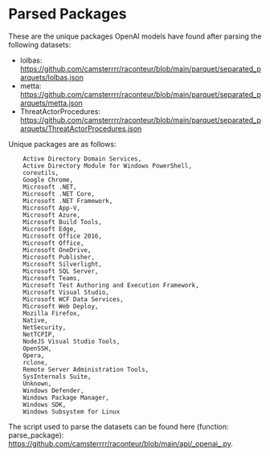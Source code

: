 # Parsed Packages

These are the unique packages OpenAI models have found after parsing the following datasets:
- lolbas: https://github.com/camsterrrr/raconteur/blob/main/parquet/separated_parquets/lolbas.json
- metta: https://github.com/camsterrrr/raconteur/blob/main/parquet/separated_parquets/metta.json
- ThreatActorProcedures: https://github.com/camsterrrr/raconteur/blob/main/parquet/separated_parquets/ThreatActorProcedures.json

Unique packages are as follows:

```
	Active Directory Domain Services,
	Active Directory Module for Windows PowerShell,
	coreutils,
	Google Chrome,
    Microsoft .NET,
	Microsoft .NET Core,
	Microsoft .NET Framework,
	Microsoft App-V,
	Microsoft Azure,
	Microsoft Build Tools,
	Microsoft Edge,
	Microsoft Office 2016,
	Microsoft Office,
	Microsoft OneDrive,
	Microsoft Publisher,
	Microsoft Silverlight,
	Microsoft SQL Server,
	Microsoft Teams,
	Microsoft Test Authoring and Execution Framework,
	Microsoft Visual Studio,
	Microsoft WCF Data Services,
	Microsoft Web Deploy,
	Mozilla Firefox,
	Native,
	NetSecurity,
	NetTCPIP,
	NodeJS Visual Studio Tools,
	OpenSSH,
	Opera,
	rclone,
	Remote Server Administration Tools,
	SysInternals Suite,
	Unknown,
	Windows Defender,
	Windows Package Manager,
	Windows SDK,
	Windows Subsystem for Linux
```

The script used to parse the datasets can be found here (function: parse_package): https://github.com/camsterrrr/raconteur/blob/main/api/_openai_.py.